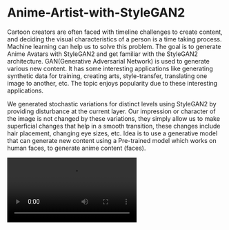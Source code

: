 # Anime-Artist-with-StyleGAN2

Cartoon creators are often faced with timeline challenges to create content, and deciding the visual characteristics of a person is a time taking process. Machine learning can help us to solve this problem. The goal is to generate Anime Avatars with StyleGAN2 and get familiar with the StyleGAN2 architecture. GAN(Generative Adversarial Network) is used to generate various new content. It has some interesting applications like generating synthetic data for training, creating arts, style-transfer, translating one image to another, etc. The topic enjoys popularity due to these interesting applications.

We generated stochastic variations for distinct levels using StyleGAN2 by providing disturbance at the current layer. Our impression or character of the image is not changed by these variations, they simply allow us to make superficial changes that help in a smooth transition, these changes include hair placement, changing eye sizes, etc.
Idea is to use a generative model that can generate new content using a Pre-trained model which works on human faces, to generate anime content (faces).


![Watch the video](https://github.com/rakesh-kumar03/Anime-Artist-with-StyleGAN2/blob/main/interpolate3x2-2m832.mp4)
